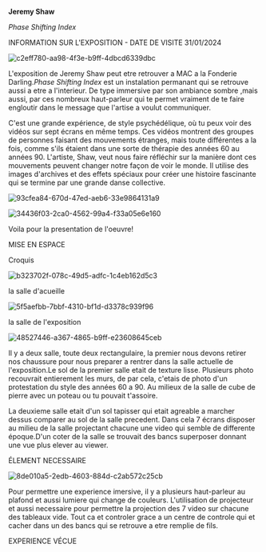 **Jeremy Shaw**

*Phase Shifting Index*

INFORMATION SUR L'EXPOSITION - DATE DE VISITE 31/01/2024

![c2eff780-aa98-4f3e-b9ff-4dbcd6339dbc](https://github.com/AbirGourichat/H24_V11_inspirations_GOURICHAT/assets/143745199/67c9d4ee-b67d-466d-abb8-7300901066e6)


L'exposition de Jeremy Shaw peut etre retrouver a MAC a la Fonderie Darling.*Phase Shifting Index* est un instalation permanant qui se retrouve aussi a etre a l'interieur. De type immersive par son ambiance sombre ,mais aussi, par ces nombreux haut-parleur qui te permet vraiment de te faire engloutir dans le message que l'artise a voulut communiquer.

C'est une grande expérience, de style psychédélique, où tu peux voir des vidéos sur sept écrans en même temps. Ces vidéos montrent des groupes de personnes faisant des mouvements étranges, mais toute différentes a la fois, comme s'ils étaient dans une sorte de thérapie des années 60 au années 90. L'artiste, Shaw, veut nous faire réfléchir sur la manière dont ces mouvements peuvent changer notre façon de voir le monde. Il utilise des images d'archives et des effets spéciaux pour créer une histoire fascinante qui se termine par une grande danse collective. 

![93cfea84-670d-47ed-aeb6-33e9864131a9](https://github.com/AbirGourichat/H24_V11_inspirations_GOURICHAT/assets/143745199/5eb144d1-8be1-4b5f-b64b-647762ba29a2)

![34436f03-2ca0-4562-99a4-f33a05e6e160](https://github.com/AbirGourichat/H24_V11_inspirations_GOURICHAT/assets/143745199/0cb2aac6-c2aa-4a39-aa64-6c1389b011c5)

Voila pour la presentation de l'oeuvre!


MISE EN ESPACE

Croquis

![b323702f-078c-49d5-adfc-1c4eb162d5c3](https://github.com/AbirGourichat/H24_V11_inspirations_GOURICHAT/assets/143745199/cc62dcab-d181-4d6a-933f-1b6d91f10003)

 la salle d'acueille

 ![5f5aefbb-7bbf-4310-bf1d-d3378c939f96](https://github.com/AbirGourichat/H24_V11_inspirations_GOURICHAT/assets/143745199/6b58b81b-7743-4530-8c3f-0ab4f36325bc)

la salle de l'exposition

![48527446-a367-4865-b9ff-e23608645ceb](https://github.com/AbirGourichat/H24_V11_inspirations_GOURICHAT/assets/143745199/7c5b8c75-499c-4dd7-b8da-15ded47b5c8f)


Il y a deux salle, toute deux rectangulaire, la premier nous devons retirer nos chaussure pour nous preparer a rentrer dans la salle actuelle de l'exposition.Le sol de la premier salle etait de texture lisse. Plusieurs photo recouvrait entierement les murs, de par cela, c'etais de photo d'un protestation du style des années 60 a 90.
Au milieux de la salle de cube de pierre avec un poteau ou tu pouvait t'assoire.

La deuxieme salle etait d'un sol tapisser qui etait agreable a marcher dessus comparer au sol de la salle precedent. Dans cela 7 écrans disposer au milieu de la salle projectant chacune une video qui semble de differente époque.D'un coter de la salle se trouvait des bancs superposer donnant une vue plus elever au viewer.


ÉLEMENT NECESSAIRE

![8de010a5-2edb-4603-884d-c2ab572c25cb](https://github.com/AbirGourichat/H24_V11_inspirations_GOURICHAT/assets/143745199/8999bb5c-2cd6-41ae-975e-29bf18dbde6a)

Pour permettre une experience imersive, il y a plusieurs haut-parleur au plafond et aussi lumiere qui change de couleurs. L'utilisation de projecteur et aussi necessaire pour permettre la projection des 7 video sur chacune des tableaux vide. Tout ca et controler grace a un centre de controle qui et cacher dans un des bancs qui se retrouve a etre remplie de fils. 


EXPERIENCE VÉCUE















